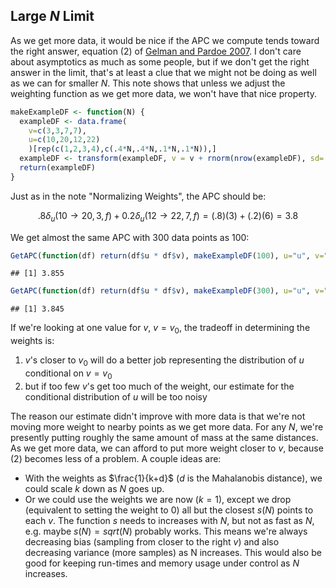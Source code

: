 


## Large $N$ Limit

As we get more data, it would be nice if the APC we compute tends toward the right answer, equation (2) of [Gelman and Pardoe 2007](http://onlinelibrary.wiley.com/doi/10.1111/j.1467-9531.2007.00181.x/abstract). I don't care about asymptotics as much as some people, but if we don't get the right answer in the limit, that's at least a clue that we might not be doing as well as we can for smaller $N$. This note shows that unless we adjust the weighting function as we get more data, we won't have that nice property.


```r
makeExampleDF <- function(N) {
  exampleDF <- data.frame(
    v=c(3,3,7,7),  
    u=c(10,20,12,22) 
    )[rep(c(1,2,3,4),c(.4*N,.4*N,.1*N,.1*N)),]
  exampleDF <- transform(exampleDF, v = v + rnorm(nrow(exampleDF), sd=.001))
  return(exampleDF)
}
```


Just as in the note "Normalizing Weights", the APC should be:

$$.8 \delta_u(10 \rightarrow 20, 3, f) + 0.2 \delta_u(12 \rightarrow 22, 7, f) = (.8)(3) + (.2)(6) = 3.8$$

We get almost the same APC with 300 data points as 100:


```r
GetAPC(function(df) return(df$u * df$v), makeExampleDF(100), u="u", v="v")
```

```
## [1] 3.855
```

```r
GetAPC(function(df) return(df$u * df$v), makeExampleDF(300), u="u", v="v")
```

```
## [1] 3.845
```


If we're looking at one value for $v$, $v=v_0$, the tradeoff in determining the weights is:

1. $v$'s closer to $v_0$ will do a better job representing the distribution of $u$ conditional on $v=v_0$
2. but if too few $v$'s get too much of the weight, our estimate for the conditional distribution of $u$ will be too noisy

The reason our estimate didn't improve with more data is that we're not moving more weight to nearby points as we get more data. For any $N$, we're presently putting roughly the same amount of mass at the same distances. As we get more data, we can afford to put more weight closer to $v$, because (2) becomes less of a problem. A couple ideas are:

- With the weights as $\frac{1}{k+d}$ ($d$ is the Mahalanobis distance), we could scale $k$ down as $N$ goes up.
- Or we could use the weights we are now ($k=1$), except we drop (equivalent to setting the weight to 0) all but the closest $s(N)$ points to each $v$. The function $s$ needs to increases with $N$, but not as fast as $N$, e.g. maybe $s(N) = sqrt(N)$ probably works. This means we're always decreasing bias (sampling from closer to the right $v$) and also decreasing variance (more samples) as N increases. This would also be good for keeping run-times and memory usage under control as $N$ increases.
